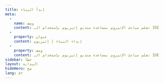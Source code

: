 ```yaml
---
title: إبدأ البناء
meta:
  - 
    name: وصف
    content: تعلم مبادئ الإثيروم بمساعدة ستديو إثيريوم بإستخدام الـ IDE الخاص بنا والذي يسمح ببناء واختبار العقود الذكية.
  - 
    property: عنوان
    content: إبداء البناء | إثيريوم
  - 
    property: وصف
    content: تعلم مبادئ الإثيروم بمساعدة ستديو إثيريوم بإستخدام الـ IDE الخاص بنا والذي يسمح ببناء واختبار العقود الذكية.
sidebar: خطأ
layout: البداية
hideHero: صح
lang: ar
---
```


<BuildPage />